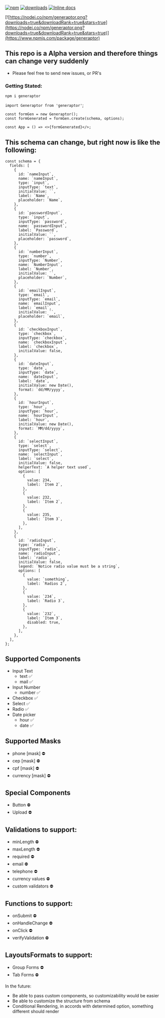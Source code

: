 
[![npm](https://img.shields.io/npm/v/generaptor.svg?maxAge=2592000)](https://www.npmjs.com/package/generaptor)
[![downloads](https://img.shields.io/npm/dt/generaptor.svg?maxAge=2592000)](https://www.npmjs.com/package/generaptor)
[![Inline docs](http://inch-ci.org/github/welitonderesende/generaptor.svg?branch=master)](http://inch-ci.org/github/welitonderesende/generaptor)

[![https://nodei.co/npm/generaptor.png?downloads=true&downloadRank=true&stars=true](https://nodei.co/npm/generaptor.png?downloads=true&downloadRank=true&stars=true)](https://www.npmjs.com/package/generaptor)

## This repo is a Alpha version and therefore things can change very suddenly
- Please feel free to send new issues, or PR's 

### Getting Stated: 
`npm i generaptor`

`import Generaptor from 'generaptor'`;

```
const formGen = new Generaptor();
const formGenerated = formGen.create(schema, options);

const App = () => <>{formGenerated}</>;

```

##  This schema can change, but right now is like the following:
```
const schema = {
  fields: [
    {
      id: `nameInput`,
      name: `nameInput`,
      type: `input`,
      inputType: `text`,
      initialValue: ``,
      label: `Name`,
      placeholder: `Name`,
    },
    {
      id: `passwordInput`,
      type: `input`,
      inputType: `password`,
      name: `passwordInput`,
      label: `Password`,
      initialValue: ``,
      placeholder: `password`,
    },
    {
      id: `numberInput`,
      type: `number`,
      inputType: `Number`,
      name: `NumberInput`,
      label: `Number`,
      initialValue: ``,
      placeholder: `Number`,
    },
    {
      id: `emailInput`,
      type: `email`,
      inputType: `email`,
      name: `emailInput`,
      label: `email`,
      initialValue: ``,
      placeholder: `email`,
    },
    {
      id: `checkboxInput`,
      type: `checkbox`,
      inputType: `checkbox`,
      name: `checkboxInput`,
      label: `checkbox`,
      initialValue: false,
    },
    {
      id: `dateInput`,
      type: `date`,
      inputType: `date`,
      name: `dateInput`,
      label: `date`,
      initialValue: new Date(),
      format: `dd/MM/yyyy`,
    },
    {
      id: `hourInput`,
      type: `hour`,
      inputType: `hour`,
      name: `hourInput`,
      label: `hour`,
      initialValue: new Date(),
      format: `MM/dd/yyyy`,
    },
    {
      id: `selectInput`,
      type: `select`,
      inputType: `select`,
      name: `selectInput`,
      label: `select`,
      initialValue: false,
      helperText: `A helper text used`,
      options: [
        {
          value: 234,
          label: `Item 2`,
        },
        {
          value: 232,
          label: `Item 2`,
        },
        {
          value: 235,
          label: `Item 3`,
        },
      ],
    },
    {
      id: `radioInput`,
      type: `radio`,
      inputType: `radio`,
      name: `radioInput`,
      label: `radio`,
      initialValue: false,
      legend: `Notice radio value must be a string`,
      options: [
        {
          value: `something`,
          label: `Radios 2`,
        },
        {
          value: `234`,
          label: `Radio 3`,
        },
        {
          value: `232`,
          label: `Item 3`,
          disabled: true,
        },
      ],
    },
  ],
};
```


## Supported Components
- Input Text 
  - text ✅
  - mail ✅
- Input Number
  - number ✅
- Checkbox ✅
- Select ✅
- Radio ✅
- Date picker 
  - hour ✅
  - date ✅

## Supported Masks
- phone [mask] ⛔️
- cep [mask] ️️️️⛔️
- cpf [mask] ⛔️
- currency [mask] ⛔️

## Special Components 
- Button ️️⛔️
- Upload ⛔️


## Validations to support: 
- minLength ⛔️
- maxLength ⛔️
- required ⛔️
- email ⛔️
- telephone ⛔️
- currency values ⛔️
- custom validators ⛔️

## Functions to support: 
- onSubmit ⛔️
- onHandleChange ⛔️
- onClick ⛔️
- verifyValidation ⛔️

## LayoutsFormats to support:
- Group Forms ⛔️
- Tab Forms ⛔️


In the future: 
- Be able to pass custom components, so customizability would be easier
- Be able to customize the structure from schema
- Conditional Rendering, in accords with determined option, something different should render